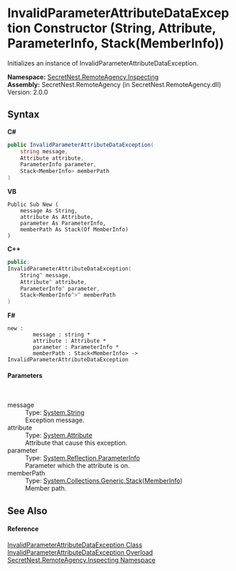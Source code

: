# InvalidParameterAttributeDataException Constructor (String, Attribute, ParameterInfo, Stack(MemberInfo))
 

Initializes an instance of InvalidParameterAttributeDataException.

**Namespace:**&nbsp;<a href="N_SecretNest_RemoteAgency_Inspecting">SecretNest.RemoteAgency.Inspecting</a><br />**Assembly:**&nbsp;SecretNest.RemoteAgency (in SecretNest.RemoteAgency.dll) Version: 2.0.0

## Syntax

**C#**<br />
``` C#
public InvalidParameterAttributeDataException(
	string message,
	Attribute attribute,
	ParameterInfo parameter,
	Stack<MemberInfo> memberPath
)
```

**VB**<br />
``` VB
Public Sub New ( 
	message As String,
	attribute As Attribute,
	parameter As ParameterInfo,
	memberPath As Stack(Of MemberInfo)
)
```

**C++**<br />
``` C++
public:
InvalidParameterAttributeDataException(
	String^ message, 
	Attribute^ attribute, 
	ParameterInfo^ parameter, 
	Stack<MemberInfo^>^ memberPath
)
```

**F#**<br />
``` F#
new : 
        message : string * 
        attribute : Attribute * 
        parameter : ParameterInfo * 
        memberPath : Stack<MemberInfo> -> InvalidParameterAttributeDataException
```


#### Parameters
&nbsp;<dl><dt>message</dt><dd>Type: <a href="https://docs.microsoft.com/dotnet/api/system.string" target="_blank">System.String</a><br />Exception message.</dd><dt>attribute</dt><dd>Type: <a href="https://docs.microsoft.com/dotnet/api/system.attribute" target="_blank">System.Attribute</a><br />Attribute that cause this exception.</dd><dt>parameter</dt><dd>Type: <a href="https://docs.microsoft.com/dotnet/api/system.reflection.parameterinfo" target="_blank">System.Reflection.ParameterInfo</a><br />Parameter which the attribute is on.</dd><dt>memberPath</dt><dd>Type: <a href="https://docs.microsoft.com/dotnet/api/system.collections.generic.stack-1" target="_blank">System.Collections.Generic.Stack</a>(<a href="https://docs.microsoft.com/dotnet/api/system.reflection.memberinfo" target="_blank">MemberInfo</a>)<br />Member path.</dd></dl>

## See Also


#### Reference
<a href="T_SecretNest_RemoteAgency_Inspecting_InvalidParameterAttributeDataException">InvalidParameterAttributeDataException Class</a><br /><a href="Overload_SecretNest_RemoteAgency_Inspecting_InvalidParameterAttributeDataException__ctor">InvalidParameterAttributeDataException Overload</a><br /><a href="N_SecretNest_RemoteAgency_Inspecting">SecretNest.RemoteAgency.Inspecting Namespace</a><br />